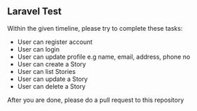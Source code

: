 ## Laravel Test

Within the given timeline, please try to complete these tasks:
- User can register account
- User can login
- User can update profile e.g name, email, address, phone no
- User can create a Story
- User can list Stories
- User can update a Story
- User can delete a Story

After you are done, please do a pull request to this repository
